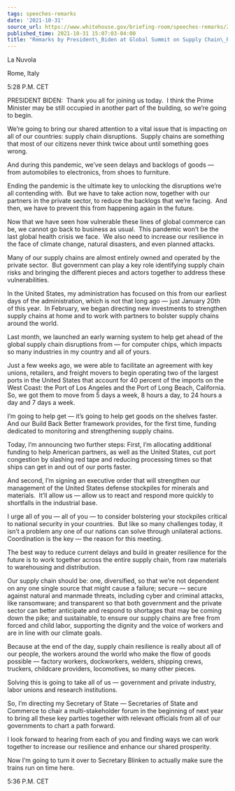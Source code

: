```yaml
---
tags: speeches-remarks
date: '2021-10-31'
source_url: https://www.whitehouse.gov/briefing-room/speeches-remarks/2021/10/31/remarks-by-president-biden-at-global-summit-on-supply-chain-resilience/
published_time: 2021-10-31 15:07:03-04:00
title: "Remarks by President\_Biden at Global Summit on Supply Chain\_Resilience"
---
```

 
La Nuvola

Rome, Italy

5:28 P.M. CET

PRESIDENT BIDEN:  Thank you all for joining us today.  I think the Prime
Minister may be still occupied in another part of the building, so we’re
going to begin.

We’re going to bring our shared attention to a vital issue that is
impacting on all of our countries: supply chain disruptions.  Supply
chains are something that most of our citizens never think twice about
until something goes wrong.

And during this pandemic, we’ve seen delays and backlogs of goods — from
automobiles to electronics, from shoes to furniture.

Ending the pandemic is the ultimate key to unlocking the disruptions
we’re all contending with.  But we have to take action now, together
with our partners in the private sector, to reduce the backlogs that
we’re facing.  And then, we have to prevent this from happening again in
the future.

Now that we have seen how vulnerable these lines of global commerce can
be, we cannot go back to business as usual.  This pandemic won’t be the
last global health crisis we face.  We also need to increase our
resilience in the face of climate change, natural disasters, and even
planned attacks. 

Many of our supply chains are almost entirely owned and operated by the
private sector.  But government can play a key role identifying supply
chain risks and bringing the different pieces and actors together to
address these vulnerabilities.

In the United States, my administration has focused on this from our
earliest days of the administration, which is not that long ago — just
January 20th of this year.  In February, we began directing new
investments to strengthen supply chains at home and to work with
partners to bolster supply chains around the world.

Last month, we launched an early warning system to help get ahead of the
global supply chain disruptions from — for computer chips, which impacts
so many industries in my country and all of yours.

Just a few weeks ago, we were able to facilitate an agreement with key
unions, retailers, and freight movers to begin operating two of the
largest ports in the United States that account for 40 percent of the
imports on the West Coast: the Port of Los Angeles and the Port of Long
Beach, California.  So, we got them to move from 5 days a week, 8 hours
a day, to 24 hours a day and 7 days a week. 

I’m going to help get — it’s going to help get goods on the shelves
faster.  And our Build Back Better framework provides, for the first
time, funding dedicated to monitoring and strengthening supply chains. 

Today, I’m announcing two further steps: First, I’m allocating
additional funding to help American partners, as well as the United
States, cut port congestion by slashing red tape and reducing processing
times so that ships can get in and out of our ports faster. 

And second, I’m signing an executive order that will strengthen our
management of the United States defense stockpiles for minerals and
materials.  It’ll allow us — allow us to react and respond more quickly
to shortfalls in the industrial base.  

I urge all of you — all of you — to consider bolstering your stockpiles
critical to national security in your countries.  But like so many
challenges today, it isn’t a problem any one of our nations can solve
through unilateral actions.  Coordination is the key — the reason for
this meeting. 

The best way to reduce current delays and build in greater resilience
for the future is to work together across the entire supply chain, from
raw materials to warehousing and distribution. 

Our supply chain should be: one, diversified, so that we’re not
dependent on any one single source that might cause a failure; secure —
secure against natural and manmade threats, including cyber and criminal
attacks, like ransomware; and transparent so that both government and
the private sector can better anticipate and respond to shortages that
may be coming down the pike; and sustainable, to ensure our supply
chains are free from forced and child labor, supporting the dignity and
the voice of workers and are in line with our climate goals.

Because at the end of the day, supply chain resilience is really about
all of our people, the workers around the world who make the flow of
goods possible — factory workers, dockworkers, welders, shipping crews,
truckers, childcare providers, locomotives, so many other pieces.

Solving this is going to take all of us — government and private
industry, labor unions and research institutions.

So, I’m directing my Secretary of State — Secretaries of State and
Commerce to chair a multi-stakeholder forum in the beginning of next
year to bring all these key parties together with relevant officials
from all of our governments to chart a path forward.

I look forward to hearing from each of you and finding ways we can work
together to increase our resilience and enhance our shared prosperity.

Now I’m going to turn it over to Secretary Blinken to actually make sure
the trains run on time here.

5:36 P.M. CET
